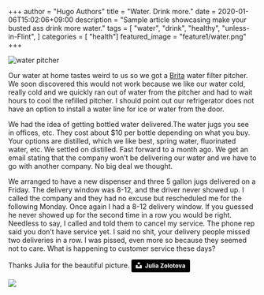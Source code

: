 +++
author = "Hugo Authors"
title = "Water. Drink more."
date = 2020-01-06T15:02:06+09:00
description = "Sample article showcasing make your busted ass drink more water."
tags = [
    "water",
    "drink",
    "healthy",
    "unless-in-Flint",
]
categories = [
    "health"]
featured_image = "feature1/water.png"
+++

![water pitcher](https://res.cloudinary.com/paulportfolio/image/upload/c_fit,q_auto,f_auto,dpr_auto/v1577029852/cdn/water-2.jpg)

Our water at home tastes weird to us so we got a [Brita](https://www.brita.com/water-pitchers/monterey-longlast/) water filter pitcher. We soon discovered this would not work because we like our water cold, really cold and we quickly ran out of water from the pitcher and had to wait hours to cool the refilled pitcher. I should point out our refrigerator does not have an option to install a water line for ice or water from the door.


We had the idea of getting bottled water delivered.The water jugs you see in offices, etc. They cost about $10 per bottle depending on what you buy. Your options are distilled, which we like best, spring water, fluorinated water, etc. We settled on distilled.
Fast forward to a month ago. We get an email stating that the company won’t be delivering our water and we have to go with another company. No big deal we thought.

We arranged to have a new dispenser and three 5 gallon jugs delivered on a Friday. The delivery window was 8-12, and the driver never showed up. I called the company and they had no excuse but rescheduled me for the following Monday. Once again I had a 8-12 delivery window. If you guessed he never showed up for the second time in a row you would be right. Needless to say, I called and told them to cancel my service. The phone rep said you don’t have service yet. I said no shit, your delivery people missed two deliveries in a row. I was pissed, even more so because they seemed not to care. What is happening to customer service these days?

Thanks Julia for the beautiful  picture.
<a style="background-color:black;color:white;text-decoration:none;padding:4px 6px;font-family:-apple-system, BlinkMacSystemFont, &quot;San Francisco&quot;, &quot;Helvetica Neue&quot;, Helvetica, Ubuntu, Roboto, Noto, &quot;Segoe UI&quot;, Arial, sans-serif;font-size:12px;font-weight:bold;line-height:1.2;display:inline-block;border-radius:3px" href="https://unsplash.com/@juliazolotova?utm_medium=referral&amp;utm_campaign=photographer-credit&amp;utm_content=creditBadge" target="_blank" rel="noopener noreferrer" title="Download free do whatever you want high-resolution photos from Julia Zolotova"><span style="display:inline-block;padding:2px 3px"><svg xmlns="http://www.w3.org/2000/svg" style="height:12px;width:auto;position:relative;vertical-align:middle;top:-2px;fill:white" viewBox="0 0 32 32"><title>unsplash-logo</title><path d="M10 9V0h12v9H10zm12 5h10v18H0V14h10v9h12v-9z"></path></svg></span><span style="display:inline-block;padding:2px 3px">Julia Zolotova</span></a>


![](https://res.cloudinary.com/paulportfolio/image/upload/c_fit,q_auto,f_auto,dpr_auto/v1575916808/Signature/Paul-Applegate-blog-maybe-last.png)
